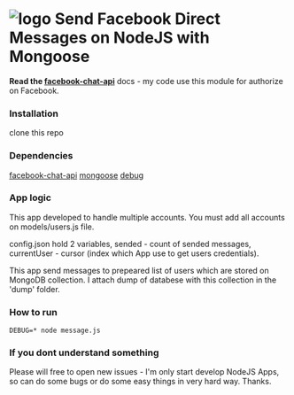 # ![logo](http://lekeishalopez.com/wp-content/uploads/2013/01/small_Facebook-icon.png) Send Facebook Direct Messages on NodeJS with Mongoose

**Read the [facebook-chat-api](https://www.npmjs.com/package/facebook-chat-api)** docs  - my code use this module for authorize on Facebook.

### Installation

clone this repo

### Dependencies

[facebook-chat-api](https://www.npmjs.com/package/facebook-chat-api)
[mongoose](http://mongoosejs.com/)
[debug](https://www.npmjs.com/package/debug)

### App logic

This app developed to handle multiple accounts. You must add all accounts on models/users.js file.

config.json hold 2 variables, sended - count of sended messages, currentUser - cursor (index which App use to get users credentials).

This app send messages to prepeared list of users which are stored on MongoDB collection. I attach dump of databese with this collection in the 'dump' folder.

### How to run

    DEBUG=* node message.js

### If you dont understand something

Please will free to open new issues - I'm only start develop NodeJS Apps, so can do some bugs or do some easy things in very hard way. Thanks.
